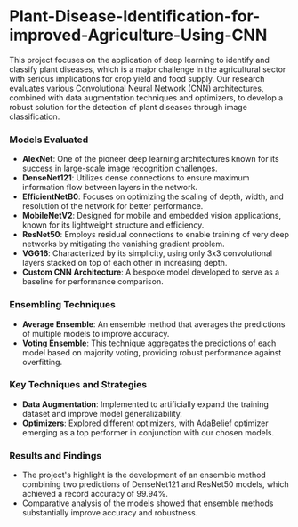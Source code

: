 # Plant-Disease-Identification-for-improved-Agriculture-Using-CNN

This project focuses on the application of deep learning to identify and classify plant diseases, which is a major challenge in the agricultural sector with serious implications for crop yield and food supply. Our research evaluates various Convolutional Neural Network (CNN) architectures, combined with data augmentation techniques and optimizers, to develop a robust solution for the detection of plant diseases through image classification.

### ****Models Evaluated****

- **AlexNet**: One of the pioneer deep learning architectures known for its success in large-scale image recognition challenges.
- **DenseNet121**: Utilizes dense connections to ensure maximum information flow between layers in the network.
- **EfficientNetB0**: Focuses on optimizing the scaling of depth, width, and resolution of the network for better performance.
- **MobileNetV2**: Designed for mobile and embedded vision applications, known for its lightweight structure and efficiency.
- **ResNet50**: Employs residual connections to enable training of very deep networks by mitigating the vanishing gradient problem.
- **VGG16**: Characterized by its simplicity, using only 3x3 convolutional layers stacked on top of each other in increasing depth.
- **Custom CNN Architecture**: A bespoke model developed to serve as a baseline for performance comparison.

### **Ensembling Techniques**

- **Average Ensemble**: An ensemble method that averages the predictions of multiple models to improve accuracy.
- **Voting Ensemble**: This technique aggregates the predictions of each model based on majority voting, providing robust performance against overfitting.

### **Key Techniques and Strategies**

- **Data Augmentation**: Implemented to artificially expand the training dataset and improve model generalizability.
- **Optimizers**: Explored different optimizers, with AdaBelief optimizer emerging as a top performer in conjunction with our chosen models.

### ****Results and Findings****

- The project's highlight is the development of an ensemble method combining two predictions of  DenseNet121 and ResNet50 models, which achieved a record accuracy of 99.94%.
- Comparative analysis of the models showed that ensemble methods substantially improve accuracy and robustness.
